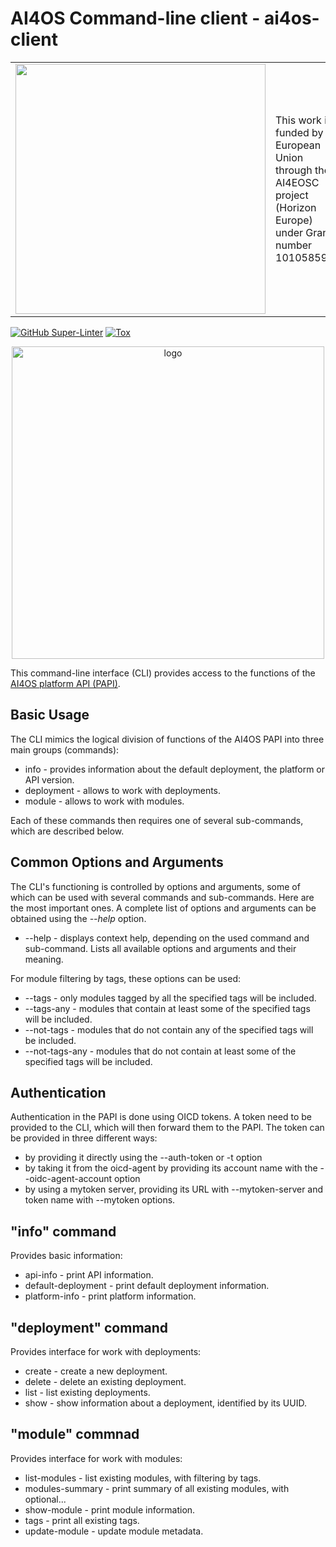 # AI4OS Command-line client - ai4os-client

|                                                                                                                             |                                                                                                                  |
|-----------------------------------------------------------------------------------------------------------------------------|------------------------------------------------------------------------------------------------------------------|
| <img src="https://ec.europa.eu/regional_policy/images/information-sources/logo-download-center/eu_funded_en.jpg" width=400> | This work is funded by European Union through the AI4EOSC project (Horizon Europe) under Grant number 101058593. |

[![GitHub Super-Linter](https://github.com/IISAS/ai4eosc_client/actions/workflows/lint.yml/badge.svg?branch=main)](https://github.com/marketplace/actions/super-linter)
[![Tox](https://github.com/IISAS/ai4eosc_client/actions/workflows/tox.yml/badge.svg?branch=main)](https://tox.wiki/en/latest/)

<div align="center">
  <img src="https://ai4eosc.eu/wp-content/uploads/sites/10/2022/09/horizontal-transparent.png" alt="logo" width="500"/>
</div>

This command-line interface (CLI) provides access to the functions of the [AI4OS platform API (PAPI)](https://github.com/AI4EOSC/ai4-papi#readme).

## Basic Usage
The CLI mimics the logical division of functions of the AI4OS PAPI into three main groups (commands):
- info - provides information about the default deployment, the platform or API version.
- deployment - allows to work with deployments.
- module - allows to work with modules.

Each of these commands then requires one of several sub-commands, which are described below.

## Common Options and Arguments
The CLI's functioning is controlled by options and arguments, some of which can be used with several commands and sub-commands.
Here are the most important ones. A complete list of options and arguments can be obtained using the <em>--help</em> option.
- --help - displays context help, depending on the used command and sub-command. Lists all available options and arguments and their meaning.

For module filtering by tags, these options can be used:
- --tags - only modules tagged by all the specified tags will be included.
- --tags-any - modules that contain at least some of the specified tags will be included.
- --not-tags - modules that do not contain any of the specified tags will be included.
- --not-tags-any - modules that do not contain at least some of the specified tags will be included.

## Authentication
Authentication in the PAPI is done using OICD tokens. A token need to be provided to the CLI, which will then forward
them to the PAPI. The token can be provided in three different ways:
- by providing it directly using the --auth-token or -t option
- by taking it from the oicd-agent by providing its account name with the --oidc-agent-account option
- by using a mytoken server, providing its URL with --mytoken-server and token name with --mytoken options.

## "info" command
Provides basic information:
- api-info - print API information.
- default-deployment - print default deployment information.
- platform-info - print platform information.

## "deployment" command
Provides interface for work with deployments:
- create - create a new deployment.
- delete - delete an existing deployment.
- list - list existing deployments.
- show - show information about a deployment, identified by its UUID.

## "module" commnad
Provides interface for work with modules:
- list-modules - list existing modules, with filtering by tags.
- modules-summary - print summary of all existing modules, with optional...
- show-module - print module information.
- tags - print all existing tags.
- update-module - update module metadata.


